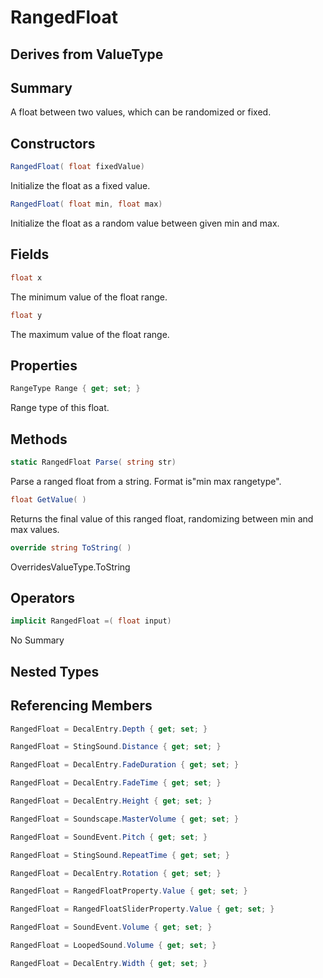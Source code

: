 # RangedFloat

## Derives from ValueType

## Summary

A float between two values, which can be randomized or fixed.
## Constructors

```c#
RangedFloat( float fixedValue) 
```
Initialize the float as a fixed value.
```c#
RangedFloat( float min, float max) 
```
Initialize the float as a random value between given min and max.
## Fields

```c#
float x
```
The minimum value of the float range.
```c#
float y
```
The maximum value of the float range.
## Properties

```c#
RangeType Range { get; set; } 
```
Range type of this float.
## Methods

```c#
static RangedFloat Parse( string str) 
```
Parse a ranged float from a string. Format is"min max rangetype".
```c#
float GetValue( ) 
```
Returns the final value of this ranged float, randomizing between min and max values.
```c#
override string ToString( ) 
```
OverridesValueType.ToString
## Operators

```c#
implicit RangedFloat =( float input) 
```
No Summary
## Nested Types

## Referencing Members

```c#
RangedFloat = DecalEntry.Depth { get; set; } 
```
```c#
RangedFloat = StingSound.Distance { get; set; } 
```
```c#
RangedFloat = DecalEntry.FadeDuration { get; set; } 
```
```c#
RangedFloat = DecalEntry.FadeTime { get; set; } 
```
```c#
RangedFloat = DecalEntry.Height { get; set; } 
```
```c#
RangedFloat = Soundscape.MasterVolume { get; set; } 
```
```c#
RangedFloat = SoundEvent.Pitch { get; set; } 
```
```c#
RangedFloat = StingSound.RepeatTime { get; set; } 
```
```c#
RangedFloat = DecalEntry.Rotation { get; set; } 
```
```c#
RangedFloat = RangedFloatProperty.Value { get; set; } 
```
```c#
RangedFloat = RangedFloatSliderProperty.Value { get; set; } 
```
```c#
RangedFloat = SoundEvent.Volume { get; set; } 
```
```c#
RangedFloat = LoopedSound.Volume { get; set; } 
```
```c#
RangedFloat = DecalEntry.Width { get; set; } 
```
